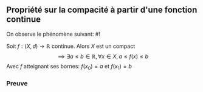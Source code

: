## Propriété sur la compacité à partir d'une fonction continue
On observe le phénomène suivant: #!

Soit $f: (X, d) \to \mathbb R$ continue. Alors $X$ est un compact
$$\implies \exists a \leq b \in \mathbb R, \forall x \in X, a \leq f(x) \leq b$$
Avec $f$ atteignant ses bornes: $f(x_0) = a$ et $f(x_1)= b$

### Preuve
